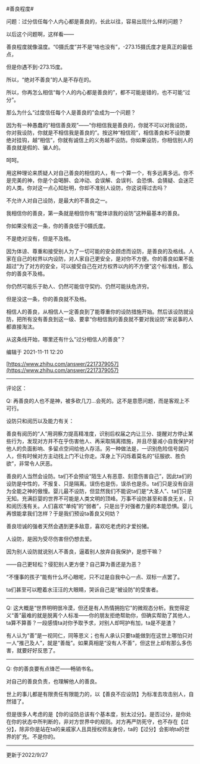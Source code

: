 #善良程度#

问题：过分信任每个人内心都是善良的，长此以往，容易出现什么样的问题？

以后这个问题啊，这样看——

善良程度就像温度。“0摄氏度”并不是“啥也没有”，-273.15摄氏度才是真正的最低点，

但是你遇不到-273.15度。

所以，“绝对不善良”的人是不存在的。

所以，你再怎么相信“每个人的内心都是善良的”，都不可能是错的，也不可能“过分”。

那么为什么“过度信任每个人是善良的”会成为一个问题？

因为有一种愚蠢的“相信善良观”——“你相信我是善良的，你就不可以对我设防，你对我设防，你就是不相信我是善良的”。按这种“相信观”，相信善良和不设防要绝对挂钩，越“相信”，你就有诚信上的义务越不设防。你如果设防，你相信别人的善良就是假的、骗人的。

呵呵。

用这种理论来质疑人对自己善良的相信的人，有一个算一个，有多远离多远。你不是完美的神，你是个会喝醉、会冲动、会误解、会误判、会恐惧、会猜疑、会迷茫的人类。你对这一点心知肚明，你却不准别人设防，你这说得过去吗？

不允许人对自己设防，是最大的不善良之一。

我相信你的善良，第一条就是相信你有“能体谅我的设防”这种最基本的善良。

你如果没有这一条，你的善良低于0摄氏度。

不是绝对没有，但是不及格。

因为体谅、尊重和接受别人为了一切可能的安全顾虑而设防，是善良的及格线。人家在自己的权界以内设防，对人家自己更安全，是对你不方便。你的善良如果不能超过“为了对方的安全，可以接受自己在对方权界以内的不方便”这个标准线，那么你的善良不及格。

你仍然可能乐于助人、仍然可能信守契约、仍然可能扶危济穷。

但是没这一条，你的善良就不及格。

相信人的善良，从相信人一定善良到了能尊重你的设防措施开始。然后该设防就设防，把所有没有善良到这一级、要拿“你相信我的善良就不要对我设防”来说事的人都直接淘汰。

从这条线开始，哪里还有什么“过分相信人的善良”？

编辑于 2021-11-11 12:20

[https://www.zhihu.com/answer/2217379057](https://www.zhihu.com/answer/2217379057)

---

评论区：

Q: 再善良的人也不是神，被多砍几刀…会死的。这不是意愿问题，而是客观上不可行。

设防只和阅历以及能力有关：

善良有阅历的“人”用洞察力提高精准度，识别后权届之内让三分、提醒对方停止某些行为，发现对方并不在乎伤害他人、再采取隔离措施，并且尽量减小自我保护对他人的负面影响、多留点空间给他人存活。另一种做法是，一识别危险信号就闪人，但有时候对方主动找上门不让你走。浑身上下闪烁着莫名的“征服欲、胜负欲”，非常令人厌恶。

善良的人当然会设防。ta们不会预设“陌生人有恶意、刻意伤害自己”，因此ta们的设防是中性的，不报复、只是隔离。误伤也是伤，误杀也是杀。ta们只是没有自诩为全能之神的傲慢。婴儿最不设防，但显然我们不能说ta们是“大圣人”、ta们只是无知。充满巨婴的世界不可能是人类文明的顶峰。万事不设防甚至和善良无关，只和阅历浅有关。人们喜欢“单纯”的“弱者”，只是出于对强者力量的本能恐惧。婴儿再恨能拿我们怎样？于是我们预设ta善良又何妨？

善良坦诚的强者天然会遇到更多敌意，喜欢吃老虎的才爱扮猪。

人设防，是因为受尽伤害但仍想去爱。

因为别人设防就说别人不善良，逼着别人放弃自我保护，是想干嘛？

——自己更轻松？侵犯别人更方便？自己算为善还是为恶？

“不懂事的孩子”能有什么坏心眼呢，只不过是自我中心一点、双标一点罢了。

ta们甚至可以瞪着水汪汪的大眼睛，哭诉自己是“被设防”的受害者。

---

Q: 这大概是“世界明明很冷漠，但还是有人热情拥抱它”的微观态分析。我觉得定义“善”最难的就是脱离个人标准——你的朋友拒绝帮助你，但确实帮助了其他人，ta算不算善？一段感情ta对你予取予求，对别人却呵护有加，ta是不是渣？

有人认为“善”是一视同仁，同等恩义；也有人承认只要ta能做到在这世上哪怕只对一人“推己及人”，就是“善哉”。如果真相是“没有人不善”，但这世上却有那么多伤害，就要好好反思了。

---

Q: 你的善良要有点锋芒——畅销书名。

对自己的善良负责，也理解他人的善良。

世上的事儿都是有限责任有限能力的，以【善良不应设防】为标准去攻击别人，自然错了。

但是很多人考虑的是【你的设防总该有个基本度，别太过分】。是否过分，是你处在你的状态中所判断的，非对方世界中的规则。对方再严防死守，也不存在【过分】，除非你是站在ta的亲戚家人且具授权师友身份，ta的【过分】会影响ta的世界的扩充。不是你的。

---

更新于2022/9/27
